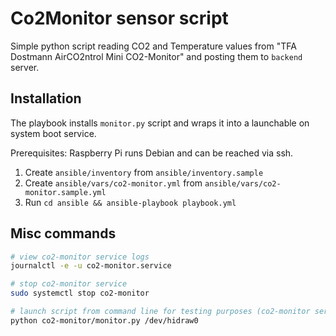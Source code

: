 # Co2Monitor sensor script

Simple python script reading CO2 and Temperature values from "TFA Dostmann AirCO2ntrol Mini CO2-Monitor" and posting them to `backend` server.

## Installation

The playbook installs `monitor.py` script and wraps it into a launchable on system boot service. 

Prerequisites: Raspberry Pi runs Debian and can be reached via ssh.

1. Create `ansible/inventory` from `ansible/inventory.sample`
2. Create `ansible/vars/co2-monitor.yml` from `ansible/vars/co2-monitor.sample.yml`
3. Run `cd ansible && ansible-playbook playbook.yml`

## Misc commands

```bash
# view co2-monitor service logs
journalctl -e -u co2-monitor.service

# stop co2-monitor service
sudo systemctl stop co2-monitor

# launch script from command line for testing purposes (co2-monitor service must be stopped)
python co2-monitor/monitor.py /dev/hidraw0
```
